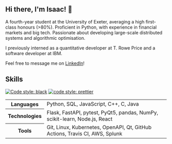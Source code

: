 ## Hi there, I'm Isaac! 👋

A fourth-year student at the University of Exeter, averaging a high first-class
honours (>80%). Proficient in Python, with experience in financial markets and
big tech. Passionate about developing large-scale distributed systems and
algorithmic optimisation.

I previously interned as a quantitative developer at T. Rowe Price and a software developer at IBM.

Feel free to message me on [LinkedIn](https://www.linkedin.com/in/isaaccheng9)!

## Skills

[![Code style: black](https://img.shields.io/badge/code%20style-black-000000.svg)](https://github.com/psf/black)
[![code style: prettier](https://img.shields.io/badge/code_style-prettier-ff69b4.svg)](https://github.com/prettier/prettier)

<table>
  <tr>
    <th>Languages</th>
    </p>
    <td>Python, SQL, JavaScript, C++, C, Java</td>
  </tr>
  <tr>
    <th>Technologies</th>
    <td>Flask, FastAPI, pytest, PyQt5, pandas, NumPy, scikit-learn, Node.js, React
  </td>
  <tr>
    <th>Tools</th>
    <td>Git, Linux, Kubernetes, OpenAPI, Qt, GitHub Actions, Travis CI, AWS,
    Splunk
  </td>
  </tr>
</table>
